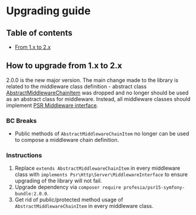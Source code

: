 # Upgrading guide
## Table of contents
* [From 1.x to 2.x](#how-to-upgrade-from-1x-to-2x)
## How to upgrade from 1.x to 2.x
2.0.0 is the new major version. The main change made to the library is related to the middleware class definition - 
abstract class [AbstractMiddlewareChainItem](https://github.com/mbadal/psr15/blob/master/src/Psr15/Middleware/AbstractMiddlewareChainItem.php) was dropped
and no longer should be used as an abstract class for middleware. Instead, all middleware classes should implement [PSR Middleware interface](https://github.com/php-fig/http-server-middleware/blob/master/src/MiddlewareInterface.php).
### BC Breaks
* Public methods of `AbstractMiddlewareChainItem` no longer can be used to compose a middleware chain definition.
### Instructions
1. Replace `extends AbstractMiddlewareChainItem` in every middleware class with `implements Psr\Http\Server\MiddlewareInterface` to ensure upgrading of the library will not fail.
2. Upgrade dependency via `composer require profesia/psr15-symfony-bundle:2.0.0`.
3. Get rid of public/protected method usage of `AbstractMiddlewareChainItem` in every middleware class.
